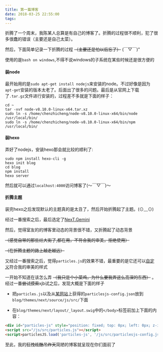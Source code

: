 ```yaml
---
title: 第一篇博客
date: 2018-03-25 22:55:00
tags:
---
```

折腾了一个周末，我陈某人总算是有自己的博客了。折腾的过程很不顺利，犯了很多很蠢的错误（主要还是自己太菜）。

然后，下面简单记录一下折腾的过程 ~~（主要还是怕以后忘了）~~ (￣▽￣)"

<!--more-->

使用的是`bash on windows`,不得不说windows的子系统在某些时候还是很方便的

#### 装node

最开始用的是`sudo apt-get install nodejs`来安装的node。不过好像是因为`apt-get`安装的版本太老了。后面出了很多的问题。最后是从官网上下载了`.tar.gz`文件进行安装的，过程差不多就是下面的样子：

```
cd ~
tar -xvf node-v8.10.0-linux-x64.tar.xz
sudo ln -s /home/chenzhicheng/node-v8.10.0-linux-x64/bin/node /usr/local/bin/
sudo ln -s /home/chenzhicheng/node-v8.10.0-linux-x64/bin/npm /usr/local/bin/
```

#### 装hexo

弄好了nodejs，安装hexo那会就比较的顺利了:

```
sudo npm install hexo-cli -g
hexo init blog
cd blog
npm install
hexo server
```

然后就可以通过`localhost:4000`访问博客了(～￣▽￣)～


#### 折腾主题

装完hexo之后发现默认的主题真的是太丑了，然后开始折腾起了主题。(⊙﹏⊙)

经过一番搜索之后，最后选定了[NexT.Gemini](https://github.com/theme-next/hexo-theme-next)

然后，觉得室友的的博客里动态的背景很不错，又折腾起了动态背景

~~（感觉自带的那些烂大街了,都在用，不符合我的审美，拒绝使用）~~

~~（在折腾主题的路上越走越远）~~

又经过一番搜索之后，觉得`particles.js`的效果不错，最重要的是它还可以[自定义](https://vincentgarreau.com/particles.js)符合我的审美的样式

一开始不知道在该怎么弄 ~~（我只是个小菜鸡，为什么要我弄这么高深的东西）~~ 。经过一番~~尝试摸索~~xjb试之后，发现大概是下面的样子 

* 把`particles.js`以及从[某网站](https://vincentgarreau.com/particles.js)上获得的`particlesjs-config.json`放到`blog/themes/next/source/js/src/`下面

* 在`blog/themes/next/layout/_layout.swig`中的`</body>`标签前加上下面的内容：
```html
<div id="particles-js" style="position: fixed; top: 0px; left: 0px; z-index: -1; width: 100%; height: 100%"></div>
<script src="/js/src/particles.js"></script>
<script>particlesJS.load('particles-js', '/js/src/particlesjs-config.json')</script>
```

至此，我的~~狂拽炫酷吊炸天~~简陋的博客就呈现在你们面前了